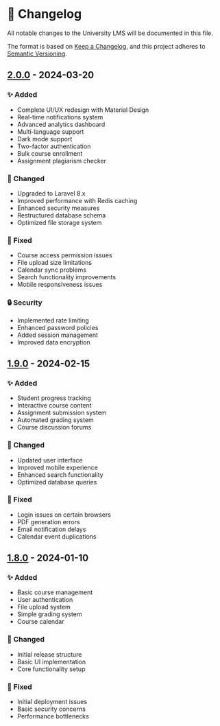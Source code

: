 # 📝 Changelog

All notable changes to the University LMS will be documented in this file.

The format is based on [Keep a Changelog](https://keepachangelog.com/en/1.0.0/),
and this project adheres to [Semantic Versioning](https://semver.org/spec/v2.0.0.html).

## [2.0.0] - 2024-03-20

### ✨ Added
- Complete UI/UX redesign with Material Design
- Real-time notifications system
- Advanced analytics dashboard
- Multi-language support
- Dark mode support
- Two-factor authentication
- Bulk course enrollment
- Assignment plagiarism checker

### 🔄 Changed
- Upgraded to Laravel 8.x
- Improved performance with Redis caching
- Enhanced security measures
- Restructured database schema
- Optimized file storage system

### 🐛 Fixed
- Course access permission issues
- File upload size limitations
- Calendar sync problems
- Search functionality improvements
- Mobile responsiveness issues

### 🔒 Security
- Implemented rate limiting
- Enhanced password policies
- Added session management
- Improved data encryption

## [1.9.0] - 2024-02-15

### ✨ Added
- Student progress tracking
- Interactive course content
- Assignment submission system
- Automated grading system
- Course discussion forums

### 🔄 Changed
- Updated user interface
- Improved mobile experience
- Enhanced search functionality
- Optimized database queries

### 🐛 Fixed
- Login issues on certain browsers
- PDF generation errors
- Email notification delays
- Calendar event duplications

## [1.8.0] - 2024-01-10

### ✨ Added
- Basic course management
- User authentication
- File upload system
- Simple grading system
- Course calendar

### 🔄 Changed
- Initial release structure
- Basic UI implementation
- Core functionality setup

### 🐛 Fixed
- Initial deployment issues
- Basic security concerns
- Performance bottlenecks

[2.0.0]: https://github.com/KOSALSENSOK096/learning-managment-system/compare/v1.9.0...v2.0.0
[1.9.0]: https://github.com/KOSALSENSOK096/learning-managment-system/compare/v1.8.0...v1.9.0
[1.8.0]: https://github.com/KOSALSENSOK096/learning-managment-system/releases/tag/v1.8.0 